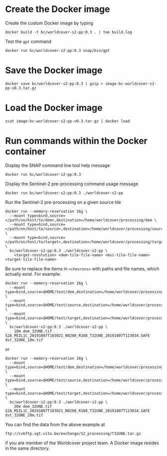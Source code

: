 # Create the Docker image

Create the custom Docker image by typing

    docker build -t bc/worldcover-s2-pp:0.3 . | tee build.log

Test the `gpt` command

    docker run bc/worldcover-s2-pp:0.3 snap/bin/gpt

# Save the Docker image

    docker save bc/worldcover-s2-pp:0.3 | gzip > image-bc-worldcover-s2-pp-v0.3.tar.gz

# Load the Docker image 

    zcat image-bc-worldcover-s2-pp-v0.3.tar.gz | docker load

# Run commands within the Docker container

Display the SNAP command line tool help message

    docker run bc/worldcover-s2-pp:0.3

Display the Sentinel-2 pre-processing command usage message

    docker run bc/worldcover-s2-pp:0.3 ./worldcover-s2-pp
    
Run the Sentinel-2 pre-processing on a given source tile

    docker run --memory-reservation 16g \
      --mount type=bind,source=</path/on/host/to/dem>,destination=/home/worldcover/processing/dem \
      --mount type=bind,source=</path/on/host/to/source>,destination=/home/worldcover/processing/source \
      --mount type=bind,source=</path/on/host/to/target>,destination=/home/worldcover/processing/target \
      bc/worldcover-s2-pp:0.3 ./worldcover-s2-pp \
        <target-resolution> <dem-tile-file-name> <msi-tile-file-name> <target-tile-file-name>

Be sure to replace the items in `<chevrons>` with paths and file names, which actually exist. For example:

    docker run --memory-reservation 16g \
      --mount type=bind,source=$HOME/test/dem,destination=/home/worldcover/processing/dem \
      --mount type=bind,source=$HOME/test/source,destination=/home/worldcover/processing/source \
      --mount type=bind,source=$HOME/test/target,destination=/home/worldcover/processing/target \
      bc/worldcover-s2-pp:0.3 ./worldcover-s2-pp \
        10m dem_32UNE.tif S2A_MSIL1C_20191007T103021_N0208_R108_T32UNE_20191007T123034.SAFE dst_32UNE_10m.tif

or

    docker run --memory-reservation 16g \
      --mount type=bind,source=$HOME/test/dem,destination=/home/worldcover/processing/dem \
      --mount type=bind,source=$HOME/test/source,destination=/home/worldcover/processing/source \
      --mount type=bind,source=$HOME/test/target,destination=/home/worldcover/processing/target \
      bc/worldcover-s2-pp:0.3 ./worldcover-s2-pp \
        20m dem_32UNE.tif S2A_MSIL1C_20191007T103021_N0208_R108_T32UNE_20191007T123034.SAFE dst_32UNE_20m.tif

You can find the data from the above example at

    ftp://cvbftp.vgt.vito.be/exchange/S2_processing/T32UNE.tar.gz

if you are member of the Worldcover project team. A Docker image resides in the same directory.
